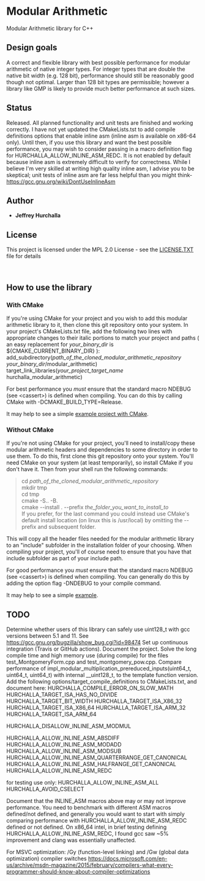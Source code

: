 # Modular Arithmetic
Modular Arithmetic library for C++

## Design goals

A correct and flexible library with best possible performance for modular arithmetic of native integer types.  For integer types that are double the native bit width (e.g. 128 bit), performance should still be reasonably good though not optimal.  Larger than 128 bit types are permissible; however a library like GMP is likely to provide much better performance at such sizes.

## Status

Released.  All planned functionality and unit tests are finished and working correctly.  I have not yet updated the CMakeLists.tst to add compile definitions options that enable inline asm (inline asm is available on x86-64 only).  Until then, if you use this library and want the best possible performance, you may wish to consider passing in a macro definition flag for HURCHALLA_ALLOW_INLINE_ASM_REDC.  It is not enabled by default because inline asm is extremely difficult to verify for correctness.  While I believe I'm very skilled at writing high quality inline asm, I advise you to be skeptical; unit tests of inline asm are far less helpful than you might think- https://gcc.gnu.org/wiki/DontUseInlineAsm

## Author

* **Jeffrey Hurchalla**

## License

This project is licensed under the MPL 2.0 License - see the [LICENSE.TXT](LICENSE.TXT) file for details

<br/>

## How to use the library

### With CMake

If you're using CMake for your project and you wish to add this modular arithmetic library to it, then clone this git repository onto your system.  In your project's CMakeLists.txt file, add the following two lines with appropriate changes to their italic portions to match your project and paths ( an easy replacement for *your_binary_dir* is ${CMAKE_CURRENT_BINARY_DIR} ):  
add_subdirectory(*path_of_the_cloned_modular_arithmetic_repository* &nbsp; *your_binary_dir*/modular_arithmetic)  
target_link_libraries(*your_project_target_name* &nbsp; hurchalla_modular_arithmetic)  

For best performance you *must* ensure that the standard macro NDEBUG (see &lt;cassert&gt;) is defined when compiling.  You can do this by calling CMake with -DCMAKE_BUILD_TYPE=Release.  

It may help to see a simple [example project with CMake](example_with_cmake).

### Without CMake

If you're not using CMake for your project, you'll need to install/copy these modular arithmetic headers and dependencies to some directory in order to use them.  To do this, first clone this git repository onto your system.  You'll need CMake on your system (at least temporarily), so install CMake if you don't have it.  Then from your shell run the following commands:  

>cd *path_of_the_cloned_modular_arithmetic_repository*  
>mkdir tmp  
>cd tmp  
>cmake -S.. -B.  
>cmake --install . --prefix *the_folder_you_want_to_install_to*  
If you prefer, for the last command you could instead use CMake's default install location (on linux this is /usr/local) by omitting the --prefix and subsequent folder.  

This will copy all the header files needed for the modular arithmetic library to an "include" subfolder in the installation folder of your choosing.
When compiling your project, you'll of course need to ensure that you have that include subfolder as part of your include path.  

For good performance you *must* ensure that the standard macro NDEBUG (see &lt;cassert&gt;) is defined when compiling.  You can generally do this by adding the option flag -DNDEBUG to your compile command.  

It may help to see a simple [example](example_without_cmake).

## TODO

Determine whether users of this library can safely use uint128_t with gcc versions between 5.1 and 11.  See https://gcc.gnu.org/bugzilla/show_bug.cgi?id=98474
Set up continuous integration (Travis or GitHub actions).
Document the project.
Solve the long compile time and high memory use (during compile) for the files test_MontgomeryForm.cpp and test_montgomery_pow.cpp.
Compare performance of impl_modular_multiplication_prereduced_inputs(uint64_t, uint64_t, uint64_t) with internal __uint128_t, to the template function version.
Add the following options/target_compile_definitions to CMakeLists.txt, and document here:
HURCHALLA_COMPILE_ERROR_ON_SLOW_MATH
HURCHALLA_TARGET_ISA_HAS_NO_DIVIDE
HURCHALLA_TARGET_BIT_WIDTH
HURCHALLA_TARGET_ISA_X86_32
HURCHALLA_TARGET_ISA_X86_64
HURCHALLA_TARGET_ISA_ARM_32
HURCHALLA_TARGET_ISA_ARM_64

HURCHALLA_DISALLOW_INLINE_ASM_MODMUL

HURCHALLA_ALLOW_INLINE_ASM_ABSDIFF
HURCHALLA_ALLOW_INLINE_ASM_MODADD
HURCHALLA_ALLOW_INLINE_ASM_MODSUB
HURCHALLA_ALLOW_INLINE_ASM_QUARTERRANGE_GET_CANONICAL
HURCHALLA_ALLOW_INLINE_ASM_HALFRANGE_GET_CANONICAL
HURCHALLA_ALLOW_INLINE_ASM_REDC

for testing use only:
HURCHALLA_ALLOW_INLINE_ASM_ALL
HURCHALLA_AVOID_CSELECT

Document that the INLINE_ASM macros above may or may not improve performance.  You need to benchmark with different ASM macros defined/not defined, and generally you would want to start with simply comparing performance with HURCHALLA_ALLOW_INLINE_ASM_REDC defined or not defined.  On x86_64 intel, in brief testing defining HURCHALLA_ALLOW_INLINE_ASM_REDC, I found gcc saw ~5% improvement and clang was essentially unaffected.

For MSVC optimization: /Gy (function-level linking) and /Gw (global data optimization) compiler switches
https://docs.microsoft.com/en-us/archive/msdn-magazine/2015/february/compilers-what-every-programmer-should-know-about-compiler-optimizations
